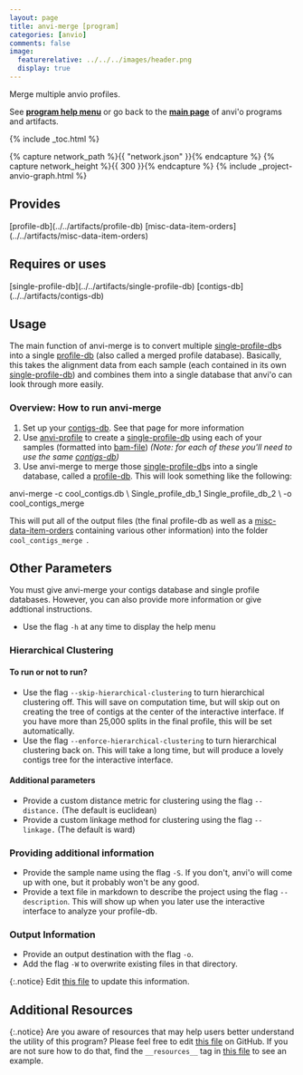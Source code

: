 ```yaml
---
layout: page
title: anvi-merge [program]
categories: [anvio]
comments: false
image:
  featurerelative: ../../../images/header.png
  display: true
---
```


Merge multiple anvio profiles.

See **[program help menu](../../../vignette#anvi-merge)** or go back to the **[main page](../../)** of anvi'o programs and artifacts.


{% include _toc.html %}
<div id="svg" class="subnetwork"></div>
{% capture network_path %}{{ "network.json" }}{% endcapture %}
{% capture network_height %}{{ 300 }}{% endcapture %}
{% include _project-anvio-graph.html %}


## Provides

<p style="text-align: left" markdown="1"><span class="artifact-p">[profile-db](../../artifacts/profile-db)</span> <span class="artifact-p">[misc-data-item-orders](../../artifacts/misc-data-item-orders)</span></p>

## Requires or uses

<p style="text-align: left" markdown="1"><span class="artifact-r">[single-profile-db](../../artifacts/single-profile-db)</span> <span class="artifact-r">[contigs-db](../../artifacts/contigs-db)</span></p>

## Usage


The main function of anvi-merge is to convert multiple <span class="artifact-n">[single-profile-db](/software/anvio/help/artifacts/single-profile-db)</span>s into a single <span class="artifact-n">[profile-db](/software/anvio/help/artifacts/profile-db)</span> (also called a merged profile database). Basically, this takes the alignment data from each sample (each contained in its own <span class="artifact-n">[single-profile-db](/software/anvio/help/artifacts/single-profile-db)</span>) and combines them into a single database that anvi'o can look through more easily. 

### Overview: How to run anvi-merge
1. Set up your <span class="artifact-n">[contigs-db](/software/anvio/help/artifacts/contigs-db)</span>. See that page for more information
1. Use <span class="artifact-n">[anvi-profile](/software/anvio/help/programs/anvi-profile)</span> to create a <span class="artifact-n">[single-profile-db](/software/anvio/help/artifacts/single-profile-db)</span> using each of your samples (formatted into <span class="artifact-n">[bam-file](/software/anvio/help/artifacts/bam-file)</span>) *(Note: for each of these you'll need to use the same <span class="artifact-n">[contigs-db](/software/anvio/help/artifacts/contigs-db)</span>)*
1. Use anvi-merge to merge those <span class="artifact-n">[single-profile-db](/software/anvio/help/artifacts/single-profile-db)</span>s into a single database, called a <span class="artifact-n">[profile-db](/software/anvio/help/artifacts/profile-db)</span>. This will look something like the following:

<div class="codeblock" markdown="1">
anvi&#45;merge &#45;c cool_contigs.db \
                    Single_profile_db_1 Single_profile_db_2 \
                    &#45;o cool_contigs_merge
</div>
                    
This will put all of the output files (the final profile-db as well as a <span class="artifact-n">[misc-data-item-orders](/software/anvio/help/artifacts/misc-data-item-orders)</span> containing various other information) into the folder `cool_contigs_merge `.
    

## Other Parameters

You must give anvi-merge your contigs database and single profile databases. However, you can also provide more information or give addtional instructions.

* Use the flag `-h` at any time to display the help menu 
### Hierarchical Clustering 
#### To run or not to run? 
* Use the flag `--skip-hierarchical-clustering` to turn hierarchical clustering off. This will save on computation time, but will skip out on creating the tree of contigs at the center of the interactive interface. If you have more than 25,000 splits in the final profile, this will be set automatically. 
* Use the flag `--enforce-hierarchical-clustering` to turn hierarchical clustering back on. This will take a long time, but will produce a lovely contigs tree for the interactive interface. 
#### Additional parameters
* Provide a custom distance metric for clustering using the flag `--distance.` (The default is euclidean)
* Provide a custom linkage method for clustering using the flag `--linkage.` (The default is ward)
### Providing additional information
* Provide the sample name using the flag `-S`. If you don't, anvi'o will come up with one, but it probably won't be any good. 
* Provide a text file in markdown to describe the project using the flag `--description`. This will show up when you later use the interactive interface to analyze your profile-db. 
### Output Information
* Provide an output destination with the flag `-o`.
* Add the flag `-W` to overwrite existing files in that directory. 


{:.notice}
Edit [this file](https://github.com/merenlab/anvio/tree/master/anvio/docs/programs/anvi-merge.md) to update this information.


## Additional Resources



{:.notice}
Are you aware of resources that may help users better understand the utility of this program? Please feel free to edit [this file](https://github.com/merenlab/anvio/tree/master/bin/anvi-merge) on GitHub. If you are not sure how to do that, find the `__resources__` tag in [this file](https://github.com/merenlab/anvio/blob/master/bin/anvi-interactive) to see an example.
